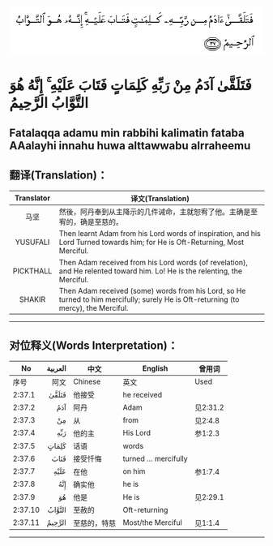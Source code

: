 ![002:037](images/002_037.gif)

#  فَتَلَقَّىٰ آدَمُ مِنْ رَبِّهِ كَلِمَاتٍ فَتَابَ عَلَيْهِ ۚ إِنَّهُ هُوَ التَّوَّابُ الرَّحِيمُ 

## Fatalaqqa adamu min rabbihi kalimatin fataba AAalayhi innahu huwa alttawwabu alrraheemu

## 翻译(Translation)：

| Translator | 译文(Translation)                                            |
| :--------: | ------------------------------------------------------------ |
|    马坚    | 然後，阿丹奉到从主降示的几件诫命，主就恕宥了他。主确是至宥的，确是至慈的。 |
|  YUSUFALI  | Then learnt Adam from his Lord words of inspiration, and his Lord Turned towards him; for He is Oft-Returning, Most Merciful. |
| PICKTHALL  | Then Adam received from his Lord words (of revelation), and He relented toward him. Lo! He is the relenting, the Merciful. |
|   SHAKIR   | Then Adam received (some) words from his Lord, so He turned to him mercifully; surely He is Oft-returning (to mercy), the Merciful. |

---
## 对位释义(Words Interpretation)：

| No      | العربية | 中文         | English             | 曾用词   |
| ------- | ------: | ------------ | ------------------- | -------- |
| 序号    |    阿文 | Chinese      | 英文                | Used     |
| 2:37.1  |   فَتَلَقَّىٰ | 他接受       | he received         |          |
| 2:37.2  |     آدَمُ | 阿丹         | Adam                | 见2:31.2 |
| 2:37.3  |      مِنْ | 从           | from                | 见2:4.8  |
| 2:37.4  |     رَبِّهِ | 他的主       | His Lord            | 参1:2.3  |
| 2:37.5  |   كَلِمَاتٍ | 话语         | words               |          |
| 2:37.6  |    فَتَابَ | 接受忏悔     | turned … mercifully |          |
| 2:37.7  |    عَلَيْهِ | 在他         | on him              | 参1:7.4  |
| 2:37.8  |     إِنَّهُ | 确实他       | he is               |          |
| 2:37.9  |      هُوَ | 他是         | He is               | 见2:29.1 |
| 2:37.10 |  التَّوَّابُ | 至赦的       | Oft-returning       |          |
| 2:37.11 |  الرَّحِيمُ | 至慈的，特慈 | Most/the Merciful   | 见1:1.4  |

---
